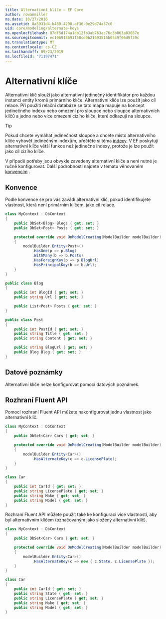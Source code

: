 ```yaml
---
title: Alternativní klíče – EF Core
author: rowanmiller
ms.date: 10/27/2016
ms.assetid: 8a5931d4-b480-4298-af36-0e29d74a37c0
uid: core/modeling/alternate-keys
ms.openlocfilehash: 87df5d174a1db12fb3ab763ac76c3b863a83087e
ms.sourcegitcommit: ec196918691f50cd0b21693515b0549f06d9f39c
ms.translationtype: MT
ms.contentlocale: cs-CZ
ms.lasthandoff: 09/23/2019
ms.locfileid: "71197471"
---
```

# <a name="alternate-keys"></a>Alternativní klíče

Alternativní klíč slouží jako alternativní jedinečný identifikátor pro každou instanci entity kromě primárního klíče. Alternativní klíče lze použít jako cíl relace. Při použití relační databáze se tato mapa mapuje na koncept jedinečného indexu nebo omezení pro sloupce nebo sloupce alternativních klíčů a jedno nebo více omezení cizího klíče, které odkazují na sloupce.

> [!TIP]  
> Pokud chcete vymáhat jedinečnost sloupce a chcete místo alternativního klíče vyhovět jedinečným indexům, přečtěte si téma [indexy](indexes.md). V EF poskytují alternativní klíče větší funkce než jedinečné indexy, protože je lze použít jako cíl cizího klíče.

V případě potřeby jsou obvykle zavedeny alternativní klíče a není nutné je ručně konfigurovat. Další podrobnosti najdete v tématu věnovaném [konvencím](#conventions) .

## <a name="conventions"></a>Konvence

Podle konvence se pro vás zavádí alternativní klíč, pokud identifikujete vlastnost, která není primárním klíčem, jako cíl relace.

<!-- [!code-csharp[Main](samples/core/Modeling/Conventions/AlternateKey.cs?highlight=12)] -->
``` csharp
class MyContext : DbContext
{
    public DbSet<Blog> Blogs { get; set; }
    public DbSet<Post> Posts { get; set; }

    protected override void OnModelCreating(ModelBuilder modelBuilder)
    {
        modelBuilder.Entity<Post>()
            .HasOne(p => p.Blog)
            .WithMany(b => b.Posts)
            .HasForeignKey(p => p.BlogUrl)
            .HasPrincipalKey(b => b.Url);
    }
}

public class Blog
{
    public int BlogId { get; set; }
    public string Url { get; set; }

    public List<Post> Posts { get; set; }
}

public class Post
{
    public int PostId { get; set; }
    public string Title { get; set; }
    public string Content { get; set; }

    public string BlogUrl { get; set; }
    public Blog Blog { get; set; }
}
```

## <a name="data-annotations"></a>Datové poznámky

Alternativní klíče nelze konfigurovat pomocí datových poznámek.

## <a name="fluent-api"></a>Rozhraní Fluent API

Pomocí rozhraní Fluent API můžete nakonfigurovat jednu vlastnost jako alternativní klíč.

<!-- [!code-csharp[Main](samples/core/Modeling/FluentAPI/AlternateKeySingle.cs?highlight=7,8)] -->
``` csharp
class MyContext : DbContext
{
    public DbSet<Car> Cars { get; set; }

    protected override void OnModelCreating(ModelBuilder modelBuilder)
    {
        modelBuilder.Entity<Car>()
            .HasAlternateKey(c => c.LicensePlate);
    }
}

class Car
{
    public int CarId { get; set; }
    public string LicensePlate { get; set; }
    public string Make { get; set; }
    public string Model { get; set; }
}
```

Rozhraní Fluent API můžete použít také ke konfiguraci více vlastností, aby byl alternativním klíčem (označovaným jako složený alternativní klíč).

<!-- [!code-csharp[Main](samples/core/Modeling/FluentAPI/AlternateKeyComposite.cs?highlight=7,8)] -->
``` csharp
class MyContext : DbContext
{
    public DbSet<Car> Cars { get; set; }

    protected override void OnModelCreating(ModelBuilder modelBuilder)
    {
        modelBuilder.Entity<Car>()
            .HasAlternateKey(c => new { c.State, c.LicensePlate });
    }
}

class Car
{
    public int CarId { get; set; }
    public string State { get; set; }
    public string LicensePlate { get; set; }
    public string Make { get; set; }
    public string Model { get; set; }
}
```
